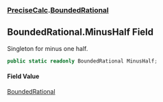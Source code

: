 ### [PreciseCalc](PreciseCalc.md 'PreciseCalc').[BoundedRational](PreciseCalc.BoundedRational.md 'PreciseCalc.BoundedRational')

## BoundedRational.MinusHalf Field

Singleton for minus one half.

```csharp
public static readonly BoundedRational MinusHalf;
```

#### Field Value
[BoundedRational](PreciseCalc.BoundedRational.md 'PreciseCalc.BoundedRational')